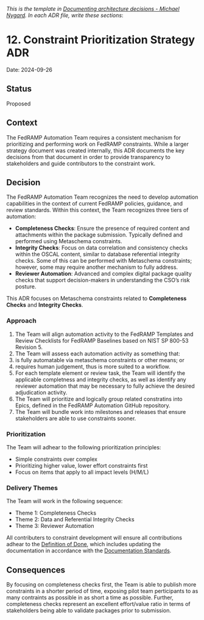 _This is the template in [Documenting architecture decisions - Michael Nygard](http://thinkrelevance.com/blog/2011/11/15/documenting-architecture-decisions).  In each ADR file, write these sections_:

# 12. Constraint Prioritization Strategy ADR 
Date: 2024-09-26

## Status

Proposed

## Context

The FedRAMP Automation Team requires a consistent mechanism for prioritizing and performing work on FedRAMP constraints. While a larger strategy document was created internally, this ADR documents the key decisions from that document in order to provide transparency to stakeholders and guide contributors to the constraint work.  

## Decision

The FedRAMP Automation Team recognizes the need to develop automation capabilities in the context of current FedRAMP policies, guidance, and review standards. 
Within this context, the Team recognizes three tiers of automation:
- **Completeness Checks**: Ensure the presence of required content and attachments within the package submission. Typically defined and performed using Metaschema constraints.
- **Integrity Checks**: Focus on data correlation and consistency checks within the OSCAL content, similar to database referential integrity checks. Some of this can be performed with Metaschema constraints; however, some may require another mechanism to fully address.
- **Reviewer Automation**: Advanced and complex digital package quality checks that support decision-makers in understanding the CSO’s risk posture.

This ADR focuses on Metaschema constraints related to **Completeness Checks** and **Integrity Checks**.

### Approach

1. The Team will align automation activity to the FedRAMP Templates and Review Checklists for FedRAMP Baselines based on NIST SP 800-53 Revision 5.
1. The Team will assess each automation activity as something that:
  1. is fully automatable via metaschema constraints or other means; or
  1. requires human judgement, thus is more suited to a workflow.
1. For each template element or review task, the Team will identify the applicable completness and integrity checks, as well as identify any reviewer automation that may be necessary to fully achieve the desired adjudication activity.
1. The Team will prioritize and logically group related constratins into Epics, defined in the FedRAMP Automation GitHub repository.
1. The Team will bundle work into milestones and releases that ensure stakeholders are able to use constraints sooner. 

### Prioritization

The Team will adhear to the following prioritization principles:
- Simple constraints over complex 
- Prioritizing higher value, lower effort constraints first
- Focus on items that apply to all impact levels (H/M/L)

### Delivery Themes 

The Team will work in the following sequence:
- Theme 1: Completeness Checks
- Theme 2: Data and Referential Integrity Checks 
- Theme 3: Reviewer Automation

All contributers to constraint development will ensure all contributions adhear to the [Definition of Done](https://github.com/GSA/fedramp-automation/wiki/Constraint-Management#definition-of-done), which includes updating the documentation in accordance with the [Documentation Standards](https://github.com/GSA/fedramp-automation/wiki/Constraint-Management#documentation-standards).

## Consequences

By focusing on completeness checks first, the Team is able to publish more constraints in a shorter period of time, exposing pilot team perticipants to as many contraints as possible in as short a time as possible. 
Further, completeness checks represent an excellent effort/value ratio in terms of stakeholders being able to validate packages prior to submission.

